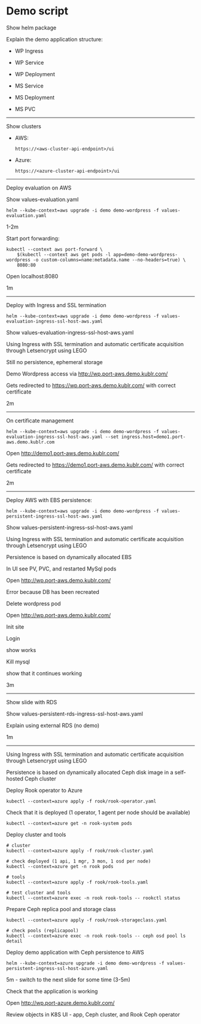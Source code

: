 # Demo script

Show helm package

Explain the demo application structure:

-   WP Ingress

-   WP Service

-   WP Deployment

-   MS Service

-   MS Deployment

-   MS PVC

----------------------------------------------------------------------------------------------------------------------------------------------------------------

Show clusters

-   AWS:

    `https://<aws-cluster-api-endpoint>/ui`

-   Azure:

    `https://<azure-cluster-api-endpoint>/ui`

----------------------------------------------------------------------------------------------------------------------------------------------------------------

Deploy evaluation on AWS

Show values-evaluation.yaml

```
helm --kube-context=aws upgrade -i demo demo-wordpress -f values-evaluation.yaml
```

1-2m

Start port forwarding:

```
kubectl --context aws port-forward \
    $(kubectl --context aws get pods -l app=demo-demo-wordpress-wordpress -o custom-columns=name:metadata.name --no-headers=true) \
    8080:80
```

Open localhost:8080

1m

----------------------------------------------------------------------------------------------------------------------------------------------------------------

Deploy with Ingress and SSL termination

```
helm --kube-context=aws upgrade -i demo demo-wordpress -f values-evaluation-ingress-ssl-host-aws.yaml
```

Show values-evaluation-ingress-ssl-host-aws.yaml

Using Ingress with SSL termination and automatic certificate acquisition through Letsencrypt using LEGO

Still no persistence, ephemeral storage

Demo Wordpress access via http://wp.port-aws.demo.kublr.com/

Gets redirected to https://wp.port-aws.demo.kublr.com/ with correct certificate

2m

----------------------------------------------------------------------------------------------------------------------------------------------------------------

On certificate management

```
helm --kube-context=aws upgrade -i demo demo-wordpress -f values-evaluation-ingress-ssl-host-aws.yaml --set ingress.host=demo1.port-aws.demo.kublr.com
```

Open http://demo1.port-aws.demo.kublr.com/

Gets redirected to https://demo1.port-aws.demo.kublr.com/ with correct certificate

2m

----------------------------------------------------------------------------------------------------------------------------------------------------------------

Deploy AWS with EBS persistence:

```
helm --kube-context=aws upgrade -i demo demo-wordpress -f values-persistent-ingress-ssl-host-aws.yaml
```

Show values-persistent-ingress-ssl-host-aws.yaml

Using Ingress with SSL termination and automatic certificate acquisition through Letsencrypt using LEGO

Persistence is based on dynamically allocated EBS

In UI see PV, PVC, and restarted MySql pods

Open http://wp.port-aws.demo.kublr.com/

Error because DB has been recreated

Delete wordpress pod

Open http://wp.port-aws.demo.kublr.com/

Init site

Login

show works

Kill mysql

show that it continues working

3m

----------------------------------------------------------------------------------------------------------------------------------------------------------------

Show slide with RDS

Show values-persistent-rds-ingress-ssl-host-aws.yaml

Explain using external RDS (no demo)

1m

----------------------------------------------------------------------------------------------------------------------------------------------------------------

Using Ingress with SSL termination and automatic certificate acquisition through Letsencrypt using LEGO

Persistence is based on dynamically allocated Ceph disk image in a self-hosted Ceph cluster

Deploy Rook operator to Azure

```
kubectl --context=azure apply -f rook/rook-operator.yaml
```

Check that it is deployed (1 operator, 1 agent per node should be available)

```
kubectl --context=azure get -n rook-system pods
```

Deploy cluster and tools

```
# cluster
kubectl --context=azure apply -f rook/rook-cluster.yaml

# check deployed (1 api, 1 mgr, 3 mon, 1 osd per node)
kubectl --context=azure get -n rook pods

# tools
kubectl --context=azure apply -f rook/rook-tools.yaml

# test cluster and tools
kubectl --context=azure exec -n rook rook-tools -- rookctl status
```

Prepare Ceph replica pool and storage class

```
kubectl --context=azure apply -f rook/rook-storageclass.yaml

# check pools (replicapool)
kubectl --context=azure exec -n rook rook-tools -- ceph osd pool ls detail
```

Deploy demo application with Ceph persistence to AWS

```
helm --kube-context=azure upgrade -i demo demo-wordpress -f values-persistent-ingress-ssl-host-azure.yaml
```

5m - switch to the next slide for some time (3-5m)

Check that the application is working

Open http://wp.port-azure.demo.kublr.com/

Review objects in K8S UI - app, Ceph cluster, and Rook Ceph operator
